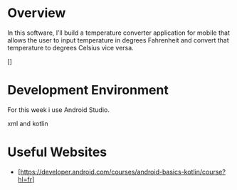 # Overview

In this software, I’ll build a temperature converter application for mobile that allows the user
to input temperature in degrees Fahrenheit and convert that temperature to degrees Celsius vice versa.



[]

# Development Environment

For this week i use Android Studio.

xml and kotlin

# Useful Websites


* [https://developer.android.com/courses/android-basics-kotlin/course?hl=fr]
